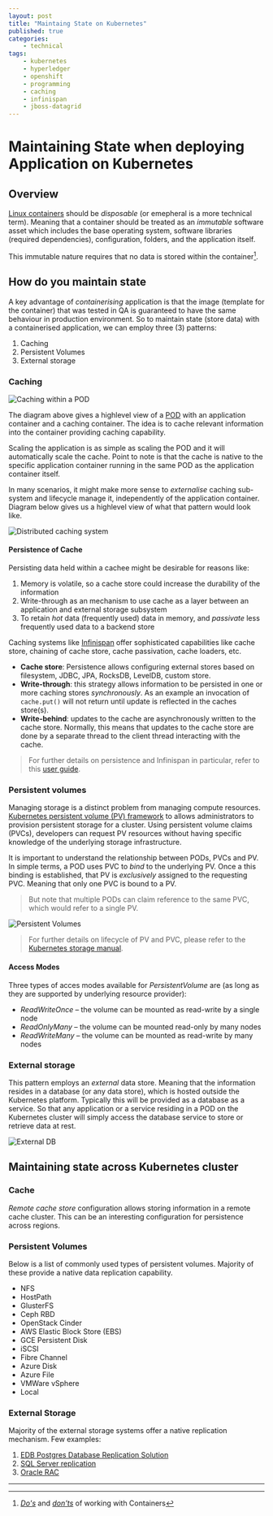 ```yaml
---
layout: post
title: "Maintaing State on Kubernetes"
published: true
categories:
    - technical
tags:
    - kubernetes
    - hyperledger
    - openshift
    - programming
    - caching
    - infinispan
    - jboss-datagrid
---
```


# Maintaining State when deploying Application on Kubernetes

## Overview

[Linux containers][1] should be _disposable_ (or emepheral is a more technical term). Meaning that a container should be treated as an _immutable_ software asset which includes the base operating system, software libraries (required dependencies), configuration, folders, and the application itself.  

This immutable nature requires that no data is stored within the container[^1].  

## How do you maintain state

A key advantage of _containerising_ application is that the image (template for the container) that was tested in QA is guaranteed to have the same behaviour in production environment.  So to maintain state (store data) with a containerised application, we can employ three (3) patterns:

1. Caching
2. Persistent Volumes
3. External storage

### Caching
![Caching within a POD](../img/2018/05/pod-cache.png)

The diagram above gives a highlevel view of a [POD][2] with an application container and a caching container.  The idea is to cache relevant information into the container providing caching capability.

Scaling the application is as simple as scaling the POD and it will automatically scale the cache.  Point to note is that the cache is native to the specific application container running in the same POD as the application container itself.

In many scenarios, it might make more sense to _externalise_ caching sub-system and lifecycle manage it, independently of the application container.  Diagram below gives us a highlevel view of what that pattern would look like.

![Distributed caching system](../img/2018/05/cache-as-a-service.png)

#### Persistence of Cache

Persisting data held within a cachee might be desirable for reasons like:
1. Memory is volatile, so a cache store could increase the durability of the information
2. Write-through as an mechanism to use cache as a layer between an application and external storage subsystem
3. To retain _hot_ data (frequently used) data in memory, and _passivate_ less frequently used data to a backend store

Caching systems like [Infinispan][3] offer sophisticated capabilities like cache store, chaining of cache store, cache passivation, cache loaders, etc.  

- **Cache store**: Persistence allows configuring external stores based on filesystem, JDBC, JPA, RocksDB, LevelDB, custom store.  
- **Write-through**: this strategy allows information to be persisted in one or more caching stores _synchronously_.  As an example an invocation of `cache.put()` will not return until update is reflected in the caches store(s).
- **Write-behind**: updates to the cache are asynchronously written to the cache store. Normally, this means that updates to the cache store are done by a separate thread to the client thread interacting with the cache.

> For further details on persistence and Infinispan in particular, refer to this [user guide][4].

### Persistent volumes

Managing storage is a distinct problem from managing compute resources. [Kubernetes persistent volume (PV) framework][5] to allows administrators to provision persistent storage for a cluster. Using persistent volume claims (PVCs), developers can request PV resources without having specific knowledge of the underlying storage infrastructure.

It is important to understand the relationship between PODs, PVCs and PV.  In simple terms, a POD uses PVC to _bind_ to the underlying PV.  Once a this binding is established, that PV is _exclusively_ assigned to the requesting PVC.  Meaning that only one PVC is bound to a PV.  

> But note that multiple PODs can claim reference to the same PVC, which would refer to a single PV.

![Persistent Volumes](../img/2018/05/using-pvc.png)

> For further details on lifecycle of PV and PVC, please refer to the [Kubernetes storage manual][6].

#### Access Modes

Three types of acces modes available for _PersistentVolume_ are (as long as they are supported by underlying resource provider):

- _ReadWriteOnce_ – the volume can be mounted as read-write by a single node
- _ReadOnlyMany_ – the volume can be mounted read-only by many nodes
- _ReadWriteMany_ – the volume can be mounted as read-write by many nodes

### External storage

This pattern employs an _external_ data store.  Meaning that the information resides in a database (or any data store), which is hosted outside the Kubernetes platform.  Typically this will be provided as a database as a service.  So that any application or a service residing in a POD on the Kubernetes cluster will simply access the database service to store or retrieve data at rest.

![External DB](../img/2018/05/external-db.png)

## Maintaining state across Kubernetes cluster

### Cache

_Remote cache store_ configuration allows storing information in a remote cache cluster.  This can be an interesting configuration for persistence across regions.

### Persistent Volumes

Below is a list of commonly used types of persistent volumes.  Majority of these provide a native data replication capability.
- NFS
- HostPath
- GlusterFS
- Ceph RBD
- OpenStack Cinder
- AWS Elastic Block Store (EBS)
- GCE Persistent Disk
- iSCSI
- Fibre Channel
- Azure Disk
- Azure File
- VMWare vSphere
- Local

### External Storage

Majority of the external storage systems offer a native replication mechanism.  Few examples:
1. [EDB Postgres Database Replication Solution][7]
2. [SQL Server replication][8]
3. [Oracle RAC][9]

[1]: https://www.opencontainers.org/
[2]: https://kubernetes.io/docs/concepts/workloads/pods/pod/
[3]: http://infinispan.org
[4]: http://infinispan.org/docs/stable/user_guide/user_guide.html#persistence
[5]: https://kubernetes.io/docs/concepts/storage/persistent-volumes/
[6]: https://kubernetes.io/docs/concepts/storage/
[7]: https://www.enterprisedb.com/solutions/replication
[8]: https://docs.microsoft.com/en-us/sql/relational-databases/replication/sql-server-replication?view=sql-server-2017
[9]: http://www.oracle.com/technetwork/database/options/clustering/overview/index-086583.html

---

[^1]: [_Do's_](https://docs.docker.com/develop/develop-images/dockerfile_best-practices/) and [_don'ts_](https://developers.redhat.com/blog/2016/02/24/10-things-to-avoid-in-docker-containers/) of working with Containers
